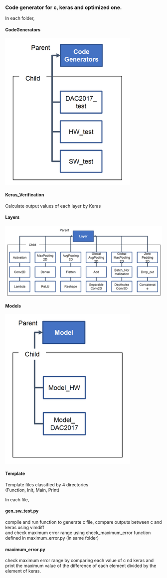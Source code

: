 ### Code generator for c, keras and optimized one.  


In each folder, 

#### CodeGenerators  

<img src="../other/image/codegene.jpeg" width="400">

#### Keras_Verification  

Calculate output values of each layer by Keras

#### Layers  

![layer](../other/image/layer.jpeg)  

#### Models  

<img src="../other/image/model.jpeg" width="400">

#### Template  

Template files classified by 4 directories  
(Function, Init, Main, Print)

In each file,  

#### gen_sw_test.py  
compile and run function to generate c file, compare outputs between c and keras using vimdiff  
and check maximum error range using check_maximum_error function defined in maximum_error.py (in same folder)  

#### maximum_error.py  
check maximum error range by comparing each value of c nd keras and  
print the maximum value of the difference of each element divided by the element of keras.  
